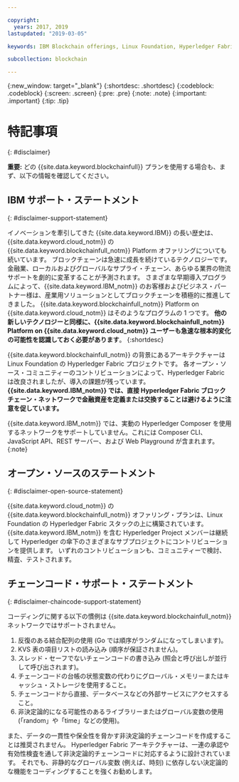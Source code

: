 ```yaml
---

copyright:
  years: 2017, 2019
lastupdated: "2019-03-05"

keywords: IBM Blockchain offerings, Linux Foundation, Hyperledger Fabric, open source, community contribution

subcollection: blockchain

---
```


{:new_window: target="_blank"}
{:shortdesc: .shortdesc}
{:codeblock: .codeblock}
{:screen: .screen}
{:pre: .pre}
{:note: .note}
{:important: .important}
{:tip: .tip}

# 特記事項
{: #disclaimer}

**重要:** どの {{site.data.keyword.blockchainfull}} プランを使用する場合も、まず、以下の情報を確認してください。

## IBM サポート・ステートメント
{: #disclaimer-support-statement}

イノベーションを牽引してきた {{site.data.keyword.IBM}} の長い歴史は、{{site.data.keyword.cloud_notm}} の {{site.data.keyword.blockchainfull_notm}} Platform オファリングについても続いています。 ブロックチェーンは急速に成長を続けているテクノロジーです。金融業、ローカルおよびグローバルなサプライ・チェーン、あらゆる業界の物流サポートを劇的に変革することが予測されます。 さまざまな早期導入プログラムによって、{{site.data.keyword.IBM_notm}} のお客様およびビジネス・パートナー様は、産業用ソリューションとしてブロックチェーンを積極的に推進してきました。 {{site.data.keyword.blockchainfull_notm}} Platform on {{site.data.keyword.cloud_notm}} はそのようなプログラムの 1 つです。 **他の新しいテクノロジーと同様に、{{site.data.keyword.blockchainfull_notm}} Platform on {{site.data.keyword.cloud_notm}} ユーザーも急速な根本的変化の可能性を認識しておく必要があります**。
{:shortdesc}

{{site.data.keyword.blockchainfull_notm}} の背景にあるアーキテクチャーは Linux Foundation の Hyperledger Fabric プロジェクトです。 各オープン・ソース・コミュニティーのコントリビューションによって、Hyperledger Fabric は改良されましたが、導入の課題が残っています。 **{{site.data.keyword.IBM_notm}} では、直接 Hyperledger Fabric ブロックチェーン・ネットワークで金融資産<!--, or any assets of value,-->を定義または交換することは避けるように注意を促しています。**

{{site.data.keyword.IBM_notm}} では、実動の Hyperledger Composer を使用するネットワークをサポートしていません。これには Composer CLI、JavaScript API、REST サーバー、および Web Playground が含まれます。
{:note}

## オープン・ソースのステートメント
{: #disclaimer-open-source-statement}

{{site.data.keyword.cloud_notm}} の {{site.data.keyword.blockchainfull_notm}} オファリング・プランは、Linux Foundation の Hyperledger Fabric スタックの上に構築されています。 {{site.data.keyword.IBM_notm}} を含む Hyperledger Project メンバーは継続して Hyperledger の傘下のさまざまなサブプロジェクトにコントリビューションを提供します。  いずれのコントリビューションも、コミュニティーで検討、精査、テストされます。

## チェーンコード・サポート・ステートメント
{: #disclaimer-chaincode-support-statement}

コーディングに関する以下の慣例は {{site.data.keyword.blockchainfull_notm}} ネットワークではサポートされません。

1. 反復のある結合配列の使用 (Go では順序がランダムになってしまいます)。
2. KVS 表の項目リストの読み込み (順序が保証されません)。
3. スレッド・セーフでないチェーンコードの書き込み (照会と呼び出しが並行して呼び出されます)。
4. チェーンコードの台帳の状態変数の代わりにグローバル・メモリーまたはキャッシュ・ストレージを使用すること。
5. チェーンコードから直接、データベースなどの外部サービスにアクセスすること。
6. 非決定論的になる可能性のあるライブラリーまたはグローバル変数の使用 (「random」や「time」などの使用)。

また、データの一貫性や保全性を脅かす非決定論的チェーンコードを作成することは推奨されません。 Hyperledger Fabric アーキテクチャーは、一連の承認や有効性検査を通して非決定論的チェーンコードに対応するように設計されています。 それでも、非静的なグローバル変数 (例えば、時刻) に依存しない決定論的な機能をコーディングすることを強くお勧めします。
